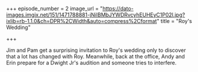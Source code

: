 +++
episode_number = 2
image_url = "https://dato-images.imgix.net/151/1471788881-jNiIBMbJYWDRvcyhEUHEyC1P02l.jpg?ixlib=rb-1.1.0&ch=DPR%2CWidth&auto=compress%2Cformat"
title = "Roy's Wedding"

+++

Jim and Pam get a surprising invitation to Roy's wedding only to discover that a lot has changed with Roy. Meanwhile, back at the office, Andy and Erin prepare for a Dwight Jr's audition and someone tries to interfere.